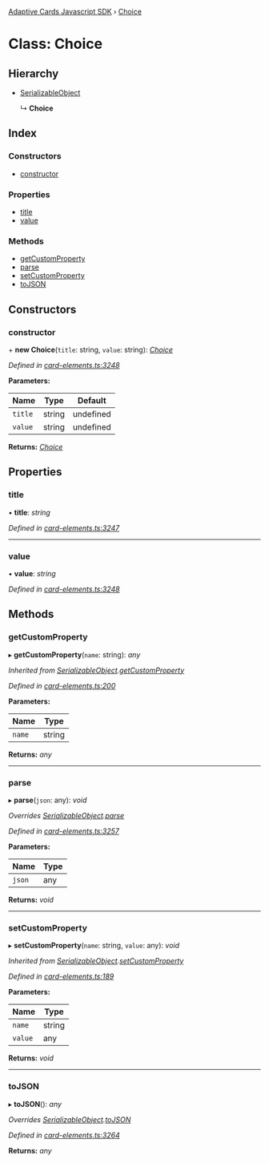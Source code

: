 [Adaptive Cards Javascript SDK](../README.md) › [Choice](choice.md)

# Class: Choice

## Hierarchy

* [SerializableObject](serializableobject.md)

  ↳ **Choice**

## Index

### Constructors

* [constructor](choice.md#constructor)

### Properties

* [title](choice.md#title)
* [value](choice.md#value)

### Methods

* [getCustomProperty](choice.md#getcustomproperty)
* [parse](choice.md#parse)
* [setCustomProperty](choice.md#setcustomproperty)
* [toJSON](choice.md#tojson)

## Constructors

###  constructor

\+ **new Choice**(`title`: string, `value`: string): *[Choice](choice.md)*

*Defined in [card-elements.ts:3248](https://github.com/microsoft/AdaptiveCards/blob/a61c5fd56/source/nodejs/adaptivecards/src/card-elements.ts#L3248)*

**Parameters:**

Name | Type | Default |
------ | ------ | ------ |
`title` | string | undefined |
`value` | string | undefined |

**Returns:** *[Choice](choice.md)*

## Properties

###  title

• **title**: *string*

*Defined in [card-elements.ts:3247](https://github.com/microsoft/AdaptiveCards/blob/a61c5fd56/source/nodejs/adaptivecards/src/card-elements.ts#L3247)*

___

###  value

• **value**: *string*

*Defined in [card-elements.ts:3248](https://github.com/microsoft/AdaptiveCards/blob/a61c5fd56/source/nodejs/adaptivecards/src/card-elements.ts#L3248)*

## Methods

###  getCustomProperty

▸ **getCustomProperty**(`name`: string): *any*

*Inherited from [SerializableObject](serializableobject.md).[getCustomProperty](serializableobject.md#getcustomproperty)*

*Defined in [card-elements.ts:200](https://github.com/microsoft/AdaptiveCards/blob/a61c5fd56/source/nodejs/adaptivecards/src/card-elements.ts#L200)*

**Parameters:**

Name | Type |
------ | ------ |
`name` | string |

**Returns:** *any*

___

###  parse

▸ **parse**(`json`: any): *void*

*Overrides [SerializableObject](serializableobject.md).[parse](serializableobject.md#parse)*

*Defined in [card-elements.ts:3257](https://github.com/microsoft/AdaptiveCards/blob/a61c5fd56/source/nodejs/adaptivecards/src/card-elements.ts#L3257)*

**Parameters:**

Name | Type |
------ | ------ |
`json` | any |

**Returns:** *void*

___

###  setCustomProperty

▸ **setCustomProperty**(`name`: string, `value`: any): *void*

*Inherited from [SerializableObject](serializableobject.md).[setCustomProperty](serializableobject.md#setcustomproperty)*

*Defined in [card-elements.ts:189](https://github.com/microsoft/AdaptiveCards/blob/a61c5fd56/source/nodejs/adaptivecards/src/card-elements.ts#L189)*

**Parameters:**

Name | Type |
------ | ------ |
`name` | string |
`value` | any |

**Returns:** *void*

___

###  toJSON

▸ **toJSON**(): *any*

*Overrides [SerializableObject](serializableobject.md).[toJSON](serializableobject.md#tojson)*

*Defined in [card-elements.ts:3264](https://github.com/microsoft/AdaptiveCards/blob/a61c5fd56/source/nodejs/adaptivecards/src/card-elements.ts#L3264)*

**Returns:** *any*
